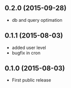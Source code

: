 ## 0.2.0 (2015-09-28)

* db and query optimation


## 0.1.1 (2015-08-03)

* added user level
* bugfix in cron


## 0.1.0 (2015-08-03)

* First public release